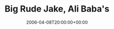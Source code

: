 ---
templateKey: event
guid: 08933cd8-6eab-11ea-99c5-002590d1d1b0
date: 2006-04-08T20:00:00+00:00
eventTime: '8pm'
title: "Big Rude Jake, Ali Baba's"
artist: Big Rude Jake
city: Kitchener
venue: Ali Baba's
group: Tim Shia
guests: Kevin Barret, Jack Zorawski
---